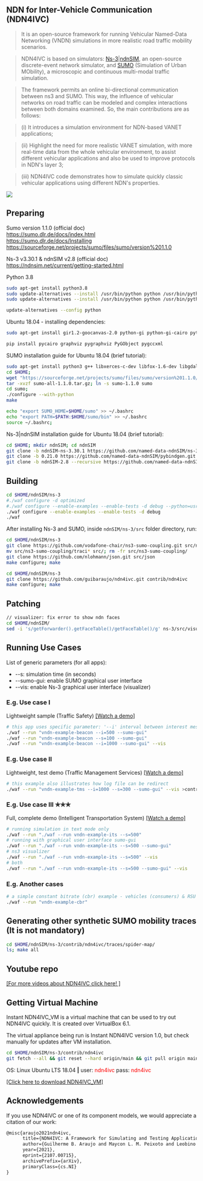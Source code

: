 ## **NDN for Inter-Vehicle Communication (NDN4IVC)**
> It is an open-source framework for running Vehicular Named-Data Networking (VNDN) simulations in more realistic road traffic mobility scenarios.

> NDN4IVC is based on simulators: [Ns-3](https://www.nsnam.org/)|[ndnSIM](https://ndnsim.net), an open-source discrete-event network simulator, and [SUMO](https://www.eclipse.org/sumo/) (Simulation of Urban MObility), a microscopic and continuous multi-modal traffic simulation. 

> The framework permits an online bi-directional communication between ns3 and SUMO. This way, the influence of vehicular networks on road traffic can be modeled and complex interactions between both domains examined. So, the main contributions are as follows: 

> (i) It introduces a simulation environment for NDN-based VANET applications; 

> (ii) Highlight the need for more realistic VANET simulation, with more real-time data from the whole vehicular environment, to assist different vehicular applications and also be used to improve protocols in NDN's layer 3; 

> (iii) NDN4IVC code demonstrates how to simulate quickly classic vehicular applications using different NDN's properties.


<img align="center" src="https://github.com/guibaraujo/ndn4ivc/blob/main/doc/images/logo.png" width="auto" height="auto">

## **Preparing**
Sumo version 1.1.0 (official doc)\
https://sumo.dlr.de/docs/index.html \
https://sumo.dlr.de/docs/Installing \
https://sourceforge.net/projects/sumo/files/sumo/version%201.1.0

Ns-3 v3.30.1 & ndnSIM v2.8 (official doc)\
https://ndnsim.net/current/getting-started.html

Python 3.8
```sh
sudo apt-get install python3.8
sudo update-alternatives --install /usr/bin/python python /usr/bin/python3.6 1
sudo update-alternatives --install /usr/bin/python python /usr/bin/python3.8 2

update-alternatives --config python
```
Ubuntu 18.04 - installing dependencies:
```sh
sudo apt-get install gir1.2-goocanvas-2.0 python-gi python-gi-cairo python3-gi python3-gi-cairo python3-pygraphviz gir1.2-gtk-3.0 ipython3 python-pygraphviz python-kiwi python3-setuptools qt5-default gdb pkg-config uncrustify tcpdump sqlite sqlite3 libsqlite3-dev libxml2 libxml2-dev openmpi-bin openmpi-common openmpi-doc libopenmpi-dev gsl-bin libgsl-dev libgslcblas0 cmake libc6-dev libc6-dev-i386 libclang-6.0-dev llvm-6.0-dev automake python3-pip libgtk-3-dev vtun lxc uml-utilities python3-sphinx dia build-essential libsqlite3-dev libboost-all-dev libssl-dev git python-setuptools castxml python-dev python-pygraphviz python-kiwi python-gnome2 ipython libcairo2-dev python3-gi libgirepository1.0-dev python-gi python-gi-cairo gir1.2-gtk-3.0 gir1.2-goocanvas-2.0 python-pip graphviz-dev -y

pip install pycairo graphviz pygraphviz PyGObject pygccxml

```

SUMO installation guide for Ubuntu 18.04 (brief tutorial):
```sh
sudo apt-get install python3 g++ libxerces-c-dev libfox-1.6-dev libgdal-dev libproj-dev libgl2ps-dev 
cd $HOME;
wget "https://sourceforge.net/projects/sumo/files/sumo/version%201.1.0/sumo-all-1.1.0.tar.gz/download" -0 sumo-all-1.1.0.tar.gz
tar -xvzf sumo-all-1.1.0.tar.gz; ln -s sumo-1.1.0 sumo
cd sumo; 
./configure --with-python
make

echo "export SUMO_HOME=$HOME/sumo" >> ~/.bashrc
echo "export PATH=$PATH:$HOME/sumo/bin" >> ~/.bashrc
source ~/.bashrc;
```

Ns-3|ndnSIM installation guide for Ubuntu 18.04 (brief tutorial):
```sh
cd $HOME; mkdir ndnSIM; cd ndnSIM
git clone -b ndnSIM-ns-3.30.1 https://github.com/named-data-ndnSIM/ns-3-dev.git ns-3
git clone -b 0.21.0 https://github.com/named-data-ndnSIM/pybindgen.git pybindgen
git clone -b ndnSIM-2.8 --recursive https://github.com/named-data-ndnSIM/ndnSIM ns-3/src/ndnSIM

```

## **Building**
```sh
cd $HOME/ndnSIM/ns-3
#./waf configure -d optimized
#./waf configure --enable-examples --enable-tests -d debug --python=usr/bin/python3.8 <--- depend on our prefered python version
./waf configure --enable-examples --enable-tests -d debug
./waf 
```

After installing Ns-3 and SUMO, inside `ndnSIM/ns-3/src` folder directory, run:

```sh
cd $HOME/ndnSIM/ns-3
git clone https://github.com/vodafone-chair/ns3-sumo-coupling.git src/ns3-sumo-coupling
mv src/ns3-sumo-coupling/traci* src/; rm -fr src/ns3-sumo-coupling/
git clone https://github.com/nlohmann/json.git src/json
make configure; make

```

```sh
cd $HOME/ndnSIM/ns-3
git clone https://github.com/guibaraujo/ndn4ivc.git contrib/ndn4ivc
make configure; make

```

## **Patching**
```sh
// visualizer: fix error to show ndn faces
cd $HOME/ndnSIM/
sed -i 's/getForwarder().getFaceTable()/getFaceTable()/g' ns-3/src/visualizer/visualizer/plugins/ndnsim_fib.py

```

## **Running Use Cases**
List of generic parameters (for all apps):
* --s: simulation time (in seconds)
* --sumo-gui: enable SUMO graphical user interface 
* --vis: enable Ns-3 graphical user interface (visualizer)

### **E.g. Use case I** 
Lightweight sample (Traffic Safety) [[Watch a demo]](https://youtu.be/r-0Wb3J_cfs)

```sh
# this app uses specific parameter: '--i' interval between interest messages (milisegundos)
./waf --run "vndn-example-beacon --i=500 --sumo-gui"
./waf --run "vndn-example-beacon --s=100 --sumo-gui"
./waf --run "vndn-example-beacon --i=1000 --sumo-gui" --vis
```

### **E.g. Use case II**
Lightweight, test demo (Traffic Management Services) [[Watch a demo]](https://youtu.be/J1e7tvX0bxs)

```sh
# this example also illustrates how log file can be redirect
./waf --run "vndn-example-tms --i=1000 --s=300 --sumo-gui" --vis >contrib/ndn4ivc/results/output_sim.log 2>&1
```

### **E.g. Use case III ✯✯✯**
Full, complete demo (Intelligent Transportation System) [[Watch a demo]](https://youtu.be/tAN8iemPoAo)
```sh
# running simulation in text mode only
./waf --run "./waf --run vndn-example-its --s=500" 
# running with graphical user interface sumo-gui
./waf --run "./waf --run vndn-example-its --s=500 --sumo-gui" 
# ns3 visualizer
./waf --run "./waf --run vndn-example-its --s=500" --vis
# both
./waf --run "./waf --run vndn-example-its --s=500 --sumo-gui" --vis 
```

### **E.g. Another cases**
```sh
# a simple constant bitrate (cbr) example - vehicles (consumers) & RSU (producer)
./waf --run "vndn-example-cbr"
```

## **Generating other synthetic SUMO mobility traces (It is not mandatory)**
```sh
cd $HOME/ndnSIM/ns-3/contrib/ndn4ivc/traces/spider-map/
ls; make all
```

## **Youtube repo**
[[For more videos about NDN4IVC click here! ]](https://www.youtube.com/channel/UCzjOH9dSMyA5aoR-GZkAotw)

## **Getting Virtual Machine** 

Instant NDN4IVC_VM is a virtual machine that can be used to try out NDN4IVC quickly. It is created over VirtualBox 6.1. 

The virtual appliance being run is Instant NDN4IVC version 1.0, but check manually for updates after VM installation.
```sh
cd $HOME/ndnSIM/ns-3/contrib/ndn4ivc
git fetch --all && git reset --hard origin/main && git pull origin main
```

OS: Linux Ubuntu LTS 18.04 **|** user: <font color="red">ndn4ivc</font> pass: <font color="red">ndn4ivc</font>

<a href="https://drive.google.com/file/d/1-4ONkPmI61Bt9ix75lKrv35JwJyBHZC8/view?usp=sharing">[Click here to download NDN4IVC_VM]</a>

## **Acknowledgements**

If you use NDN4IVC or one of its component models, we would appreciate a citation of our work:

```tex
@misc{araujo2021ndn4ivc,
      title={NDN4IVC: A Framework for Simulating and Testing Applications in Vehicular Named-Data Networking}, 
      author={Guilherme B. Araujo and Maycon L. M. Peixoto and Leobino N. Sampaio},
      year={2021},
      eprint={2107.00715},
      archivePrefix={arXiv},
      primaryClass={cs.NI}
}
```
